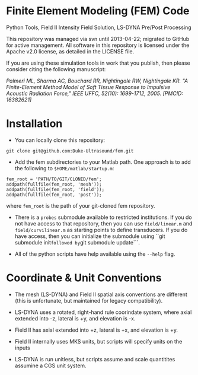 Finite Element Modeling (FEM) Code 
==================================

Python Tools, Field II Intensity Field Solution, LS-DYNA Pre/Post Processing

This repository was managed via svn until 2013-04-22; migrated to GitHub for
active management.  All software in this repository is licensed under the
Apache v2.0 license, as detailed in the LICENSE file.

If you are using these simulation tools in work that you publish, then please
consider citing the following manuscript:

*Palmeri ML, Sharma AC, Bouchard RR, Nightingale RW, Nightingale KR.  "A
Finite-Element Method Model of Soft Tissue Response to Impulsive Acoustic
Radiation Force," IEEE UFFC, 52(10): 1699-1712, 2005. [PMCID: 16382621]*


Installation
============
 * You can locally clone this repository:
 ```
 git clone git@github.com:Duke-Ultrasound/fem.git
 ```

 * Add the fem subdirectories to your Matlab path.  One approach is to add the
   following to ```$HOME/matlab/startup.m```: 
 ```
 fem_root = 'PATH/TO/GIT/CLONED/fem';
 addpath(fullfile(fem_root, 'mesh'));
 addpath(fullfile(fem_root, 'field'));
 addpath(fullfile(fem_root, 'post'));
 ```
 where ```fem_root``` is the path of your git-cloned fem repository.

 * There is a ```probes``` submodule available to restricted institutions.  If
   you do not have access to that repository, then you can use
   ```field/linear.m``` and ```field/curvilinear.m``` as starting points to
   define transducers.  If you do have access, then you can initialize the
   submodule using ``git submodule init``` followed by ```git submodule
   update```.

 * All of the python scripts have help available using the ```--help``` flag.


Coordinate & Unit Conventions
=============================

 * The mesh (LS-DYNA) and Field II spatial axis conventions are different (this
   is unfortunate, but maintained for legacy compatibility).

 * LS-DYNA uses a rotated, right-hand rule coorindate system, where axial
   extended into -z, lateral is +y, and elevation is -x.

 * Field II has axial extended into +z, lateral is +x, and elevation is +y.

 * Field II internally uses MKS units, but scripts will specify units on the
   inputs

 * LS-DYNA is run unitless, but scripts assume and scale quantitites assumine a
   CGS unit system.
